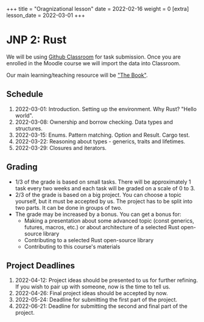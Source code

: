 +++
title = "Oragnizational lesson"
date = 2022-02-16
weight = 0
[extra]
lesson_date = 2022-03-01
+++

# JNP 2: Rust

We will be using [Github Classroom](https://classroom.github.com/) for task submission.
Once you are enrolled in the Moodle course we will import the data into Classroom.

Our main learning/teaching resource will be ["The Book"](https://doc.rust-lang.org/stable/book/).

## Schedule

1. 2022-03-01: Introduction. Setting up the environment. Why Rust? "Hello world".
2. 2022-03-08: Ownership and borrow checking. Data types and structures.
3. 2022-03-15: Enums. Pattern matching. Option and Result. Cargo test.
4. 2022-03-22: Reasoning about types - generics, traits and lifetimes.
5. 2022-03-29: Closures and iterators.

## Grading

- 1/3 of the grade is based on small tasks. There will be approximately 1 task every two weeks and each task will be graded on a scale of 0 to 3.
- 2/3 of the grade is based on a big project. You can choose a topic yourself, but it must be accepted by us. The project has to be split into two parts. It can be done in groups of two.
- The grade may be increased by a bonus. You can get a bonus for:
  - Making a presentation about some advanced topic (const generics, futures, macros, etc.) or about architecture of a selected Rust open-source library
  - Contributing to a selected Rust open-source library
  - Contributing to this course's materials

## Project Deadlines

1. 2022-04-12: Project ideas should be presented to us for further refining. If you wish to pair up with someone, now is the time to tell us.
2. 2022-04-26: Final project ideas should be accepted by now.
3. 2022-05-24: Deadline for submitting the first part of the project.
4. 2022-06-21: Deadline for submitting the second and final part of the project.
